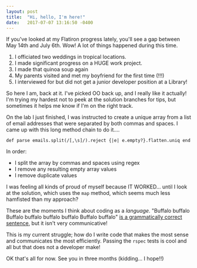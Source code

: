 ```yaml
---
layout: post
title:  "Hi, hello, I'm here!"
date:   2017-07-07 13:16:50 -0400
---
```



If you've looked at my Flatiron progress lately, you'll see a gap between May 14th and July 6th. Wow! A lot of things happened during this time.

1. I officiated two weddings in tropical locations.
2. I made significant progress on a HUGE work project.
3. I made that quinoa soup again
4. My parents visited and met my boyfriend for the first time (!!!)
5. I interviewed for but did not get a junior developer position at a Library!

So here I am, back at it. I've picked OO back up, and I really like it actually! I'm trying my hardest not to peek at the solution branches for tips, but sometimes it helps me know if I'm on the right track. 

On the lab I just finished, I was instructed to create a unique array from a list of email addresses that were separated by both commas and spaces. I came up with this long method chain to do it....

`def parse
    emails.split(/[,\s]/).reject {|e| e.empty?}.flatten.uniq
  end`
	
In order: 
* I split the array by commas and spaces using regex
* I remove any resulting empty array values
* I remove duplicate values

I was feeling all kinds of proud of myself because IT WORKED... until I look at the solution, which uses the `map` method, which seems much less hamfisted than my approach?

These are the moments I think about coding as a *language*. "Buffalo buffalo Buffalo buffalo buffalo buffalo Buffalo buffalo" [is a grammatically correct sentence](https://en.wikipedia.org/wiki/Buffalo_buffalo_Buffalo_buffalo_buffalo_buffalo_Buffalo_buffalo), but it isn't very communicative!

This is my current struggle; how do I write code that makes the most sense and communicates the most efficiently. Passing the `rspec` tests is cool and all but that does not a developer make! 

OK that's all for now. See you in three months (kidding... I hope!!) 
